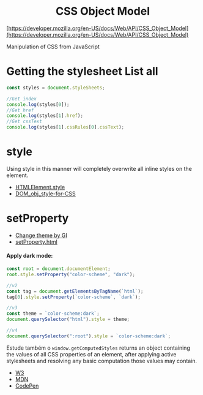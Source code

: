 <h1 align="center">CSS Object Model </h1>

[https://developer.mozilla.org/en-US/docs/Web/API/CSS_Object_Model](https://developer.mozilla.org/en-US/docs/Web/API/CSS_Object_Model)

Manipulation of CSS from JavaScript

# Getting the stylesheet List all

```js
const styles = document.styleSheets;

//Get index
console.log(styles[0]);
//Get href
console.log(styles[1].href);
//Get cssText
console.log(styles[1].cssRules[0].cssText);
```

# style

Using style in this manner will completely overwrite all inline styles on the element.

- [HTMLElement.style](https://developer.mozilla.org/en-US/docs/Web/API/HTMLElement/style)
- [DOM_obj_style-for-CSS](https://www.w3schools.com/jsref/dom_obj_style.asp)

# setProperty

- [Change theme by GI](https://codepen.io/geraldopcf/pen/GRxyZMg?)
- [setProperty.html](setProperty.html)

#### Apply dark mode:

```js
const root = document.documentElement;
root.style.setProperty("color-scheme", "dark");

//v2
const tag = document.getElementsByTagName(`html`);
tag[0].style.setProperty(`color-scheme`, `dark`);

//v3
const theme = `color-scheme:dark`;
document.querySelector("html").style = theme;

//v4
document.querySelector(":root").style = `color-scheme:dark`;
```

Estude também o `window.getComputedStyles` returns an object containing the values of all CSS properties of an element, after applying active stylesheets and resolving any basic computation those values may contain.

- <a href="https://www.w3schools.com/jsref/tryit.asp?filename=tryjsref_getcomputedstyle">W3</a>
- [MDN](https://developer.mozilla.org/en-US/docs/Web/API/Window/getComputedStyle)
- [CodePen](https://codepen.io/geraldopcf/pen/VwBvyPw)
